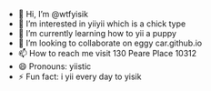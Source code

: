 - 👋 Hi, I’m @wtfyisik
- 👀 I’m interested in yiiyii which is a chick type
- 🌱 I’m currently learning how to yii a puppy
- 💞️ I’m looking to collaborate on eggy car.github.io
- 📫 How to reach me visit 130 Peare Place 10312
- 😄 Pronouns: yiistic 
- ⚡ Fun fact: i yii every day to yisik 

<!---
wtfyisik/wtfyisik is a ✨ special ✨ repository because its `README.md` (this file) appears on your GitHub profile.
You can click the Preview link to take a look at your changes.
--->

